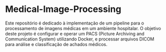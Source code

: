# Medical-Image-Processing

Este repositório é dedicado à implementação de um pipeline para o processamento de imagens médicas em um ambiente hospitalar. O objetivo deste projeto é configurar e operar um PACS (Picture Archiving and Communication System) utilizando Docker, e processar arquivos DICOM para análise e classificação de achados médicos.